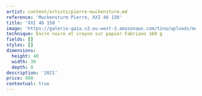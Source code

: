 ```yaml
---
artist: content/artists/pierre-muckensturm.md
reference: 'Muckensturm Pierre, XXI 46 150'
title: 'XXI 46 150 '
image: 'https://galerie-gaia.s3.eu-west-3.amazonaws.com/tina/uploads/muckensturm-pierre/pierre muckenstum XXI 46 150 copie.jpg'
technique: Encre noire et crayon sur papier Fabriano 160 g
fields: []
styles: []
dimensions:
  height: 40
  width: 30
  depth: 0
description: '2021'
price: 600
contextual: true
---
```



